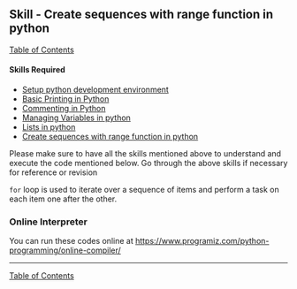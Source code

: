 ## Skill - Create sequences with range function in python
[Table of Contents](https://nagasudhir.blogspot.com/2020/04/taming-python-table-of-contents.html)

#### Skills Required
* [Setup python development environment](https://nagasudhir.blogspot.com/2020/04/setup-python-development-environment_14.html)
* [Basic Printing in Python](https://nagasudhir.blogspot.com/2020/04/basic-printing-in-python.html)
* [Commenting in Python](https://nagasudhir.blogspot.com/2020/04/comments-in-python.html)
* [Managing Variables in python](https://nagasudhir.blogspot.com/2020/04/managing-variables-in-python.html)
* [Lists in python](https://nagasudhir.blogspot.com/2020/04/lists-in-python.html)
* [Create sequences with range function in python](https://nagasudhir.blogspot.com/2020/05/create-sequences-with-range-function.html)

Please make sure to have all the skills mentioned above to understand and execute the code mentioned below. Go through the above skills if necessary for reference or revision

`for` loop is used to iterate over a sequence of items and perform a task on each item one after the other. 




### Online Interpreter
You can run these codes online at https://www.programiz.com/python-programming/online-compiler/

<hr/>

[Table of Contents](https://nagasudhir.blogspot.com/2020/04/taming-python-table-of-contents.html)


<!--stackedit_data:
eyJwcm9wZXJ0aWVzIjoidGl0bGU6IEZvciBsb29wIGluIHB5dG
hvblxuYXV0aG9yOiBOYWdhc3VkaGlyIFB1bGxhXG50YWdzOiAn
bGVhcm5pbmcsIHB5dGhvbiwgdGFtaW5nX3B5dGhvbl9za2lsbC
dcbmNhdGVnb3JpZXM6IHRhbWluZ19weXRob25fc2tpbGxcbmRh
dGU6ICcyMDIwLTA1LTAyJ1xuIiwiaGlzdG9yeSI6WzEzNDc0OD
E0OCwtMTQ1OTc0ODk0N119
-->